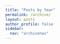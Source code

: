 ```yaml
---
title: "Posts by Year"
permalink: /archive/
layout: posts
author_profile: false
sidebar:
  nav: "archivenav"
---
```

